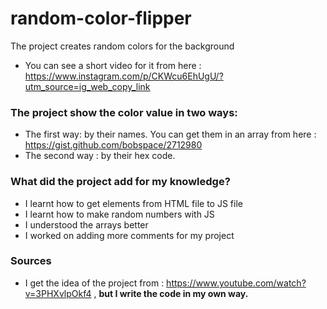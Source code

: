 # random-color-flipper
The project creates random colors for the background
* You can see a short video for it from here : https://www.instagram.com/p/CKWcu6EhUgU/?utm_source=ig_web_copy_link
### The project show the color value in two ways:
* The first way: by their names. You can get them in an array from here : https://gist.github.com/bobspace/2712980
* The second way : by their hex code.

### What did the project add for my knowledge?
* I learnt how to get elements from HTML file to JS file
* I learnt how to make random numbers with JS
* I understood the arrays better
* I worked on adding more comments for my project
### Sources
* I get the idea of the project from : https://www.youtube.com/watch?v=3PHXvlpOkf4 , **but I write the code in my own way.**
